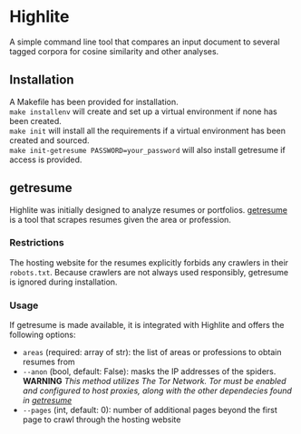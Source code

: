# Highlite

A simple command line tool that compares an input document to several tagged corpora for cosine similarity and other analyses.

## Installation

A Makefile has been provided for installation. <br>`make installenv` will create and set up a virtual environment if none has been created. <br>`make init` will install all the requirements if a virtual environment has been created and sourced. <br>`make init-getresume PASSWORD=your_password` will also install getresume if access is provided.

## getresume

Highlite was initially designed to analyze resumes or portfolios. [getresume](https://github.com/sabbirahm3d/getresume) is a tool that scrapes resumes given the area or profession.

### Restrictions

The hosting website for the resumes explicitly forbids any crawlers in their `robots.txt`. Because crawlers are not always used responsibly, getresume is ignored during installation.

### Usage

If getresume is made available, it is integrated with Highlite and offers the following options:

- `areas` (required: array of str): the list of areas or professions to obtain resumes from
- `--anon` (bool, default: False): masks the IP addresses of the spiders.<br>
**WARNING** _This method utilizes The Tor Network. Tor must be enabled and configured to host proxies, along with the other dependecies found in [getresume](https://github.com/sabbirahm3d/getresume)_
- `--pages` (int, default: 0): number of additional pages beyond the first page to crawl through the hosting website